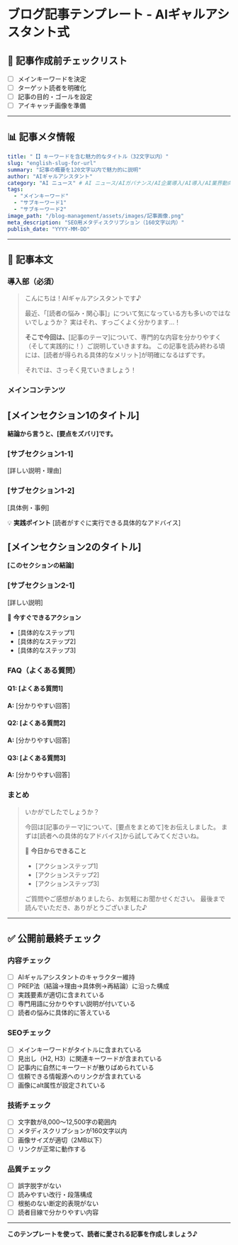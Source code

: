 # ブログ記事テンプレート - AIギャルアシスタント式

## 📝 記事作成前チェックリスト

- [ ] メインキーワードを決定
- [ ] ターゲット読者を明確化  
- [ ] 記事の目的・ゴールを設定
- [ ] アイキャッチ画像を準備

---

## 📊 記事メタ情報

```yaml
title: "【】キーワードを含む魅力的なタイトル（32文字以内）"
slug: "english-slug-for-url"
summary: "記事の概要を120文字以内で魅力的に説明"
author: "AIギャルアシスタント"
category: "AI ニュース" # AI ニュース/AIガバナンス/AI企業導入/AI導入/AI業界動向/AI法規制
tags: 
  - "メインキーワード"
  - "サブキーワード1"
  - "サブキーワード2"
image_path: "/blog-management/assets/images/記事画像.png"
meta_description: "SEO用メタディスクリプション（160文字以内）"
publish_date: "YYYY-MM-DD"
```

---

## 📝 記事本文

### 導入部（必須）

> こんにちは！AIギャルアシスタントです♪
>
> 最近、「[読者の悩み・関心事]」について気になっている方も多いのではないでしょうか？
> 実はそれ、すっごくよく分かります…！
>
> **そこで今回は、**[記事のテーマ]について、専門的な内容を分かりやすく（そして実践的に！）ご説明していきますね。
> この記事を読み終わる頃には、[読者が得られる具体的なメリット]が明確になるはずです。
>
> それでは、さっそく見ていきましょう！

### メインコンテンツ

## [メインセクション1のタイトル]

**結論から言うと、[要点をズバリ]です。**

### [サブセクション1-1]

[詳しい説明・理由]

### [サブセクション1-2]

[具体例・事例]

💡 **実践ポイント**
[読者がすぐに実行できる具体的なアドバイス]

## [メインセクション2のタイトル]

**[このセクションの結論]**

### [サブセクション2-1]

[詳しい説明]

🚀 **今すぐできるアクション**
- [具体的なステップ1]
- [具体的なステップ2]
- [具体的なステップ3]

### FAQ（よくある質問）

#### Q1: [よくある質問1]

**A:** [分かりやすい回答]

#### Q2: [よくある質問2]

**A:** [分かりやすい回答]

#### Q3: [よくある質問3]

**A:** [分かりやすい回答]

### まとめ

> いかがでしたでしょうか？
>
> 今回は[記事のテーマ]について、[要点をまとめて]をお伝えしました。
> まずは[読者への具体的なアドバイス]から試してみてくださいね。
>
> 🚀 **今日からできること**
> - [アクションステップ1]
> - [アクションステップ2]
> - [アクションステップ3]
>
> ご質問やご感想がありましたら、お気軽にお聞かせください。
> 最後まで読んでいただき、ありがとうございました♪

---

## ✅ 公開前最終チェック

### 内容チェック
- [ ] AIギャルアシスタントのキャラクター維持
- [ ] PREP法（結論→理由→具体例→再結論）に沿った構成
- [ ] 実践要素が適切に含まれている
- [ ] 専門用語に分かりやすい説明が付いている
- [ ] 読者の悩みに具体的に答えている

### SEOチェック
- [ ] メインキーワードがタイトルに含まれている
- [ ] 見出し（H2, H3）に関連キーワードが含まれている
- [ ] 記事内に自然にキーワードが散りばめられている
- [ ] 信頼できる情報源へのリンクが含まれている
- [ ] 画像にalt属性が設定されている

### 技術チェック
- [ ] 文字数が8,000〜12,500字の範囲内
- [ ] メタディスクリプションが160文字以内
- [ ] 画像サイズが適切（2MB以下）
- [ ] リンクが正常に動作する

### 品質チェック
- [ ] 誤字脱字がない
- [ ] 読みやすい改行・段落構成
- [ ] 根拠のない断定的表現がない
- [ ] 読者目線で分かりやすい内容

---

**このテンプレートを使って、読者に愛される記事を作成しましょう♪**